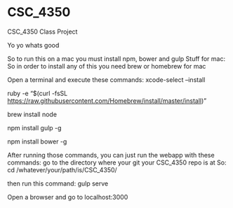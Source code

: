 # CSC_4350
CSC_4350 Class Project

Yo yo whats good

So to run this on a mac you must install npm, bower and gulp
Stuff for mac:
So in order to install any of this you need brew or homebrew for mac

Open a terminal and execute these commands:
xcode-select –install

ruby -e “$(curl -fsSL https://raw.githubusercontent.com/Homebrew/install/master/install)”

brew install node

npm install gulp -g

npm install bower -g

After running those commands, you can just run the webapp with these commands:
go to the directory where your git your CSC_4350 repo is at
So:
cd /whatever/your/path/is/CSC_4350/

then run this command:
gulp serve

Open a browser and go to localhost:3000

